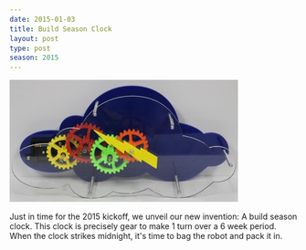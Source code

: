 ```yaml
---
date: 2015-01-03
title: Build Season Clock
layout: post
type: post
season: 2015
---
```


![Build Season Clock](/images/build-season-clock.jpg)

Just in time for the 2015 kickoff, we unveil our new invention: A build season clock. This clock is precisely gear to make 1 turn over a 6 week period. When the clock strikes midnight, it's time to bag the robot and pack it in. 